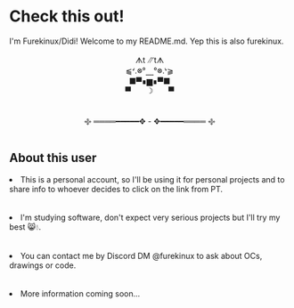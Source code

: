 <h1>Check this out!</h1>
I'm Furekinux/Didi! Welcome to my README.md. Yep this is also furekinux.
<div align=center>
  <br>ᗑt ⳼tᗑ<br/>
  ⫹ᔊ.᳁°⎽°᳁.ᔉ⫺
  <br>■▀∎▆∎▀■</br>
  ▀ ‎ ‎ ‎ ‎ ‎ ‎   ☽  ‎ ‎ ‎ ‎  ‎ ‎ ▀
  <br></br>
</div>

<div align=center>
  <p>࿇ ════━━━━━✥ - ✥━━━━━════ ࿇</p>
</div>
<h2>About this user</h2>
<li>
  This is a personal account, so I'll be using it for personal projects and to share info to whoever decides to click on the link from PT.
</li>
<br></br>
<li>
  I'm studying software, don't expect very serious projects but I'll try my best 😸💧.
</li>
<br></br>
<li>
  You can contact me by Discord DM @furekinux to ask about OCs, drawings or code.
</li>
<br></br>
<li>
  More information coming soon...
</li>
<!---
also-furekinux/also-furekinux is a ✨ special ✨ repository because its `README.md` (this file) appears on your GitHub profile.
You can click the Preview link to take a look at your changes.
--->
